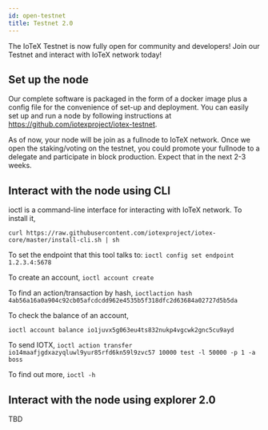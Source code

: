 ```yaml
---
id: open-testnet
title: Testnet 2.0
---
```


The IoTeX Testnet is now fully open for community and developers! Join our Testnet and interact with IoTeX network today!

## Set up the node
Our complete software is packaged in the form of a docker image plus a config file for the convenience of set-up and deployment. You can easily set up and run a node by following instructions at https://github.com/iotexproject/iotex-testnet.

As of now, your node will be join as a fullnode to IoTeX network. Once we open the staking/voting on the testnet, you could promote your fullnode to a delegate and participate in block production. Expect that in the next 2-3 weeks.

## Interact with the node using CLI
ioctl is a command-line interface for interacting with IoTeX network. To install it,

```curl https://raw.githubusercontent.com/iotexproject/iotex-core/master/install-cli.sh | sh```

To set the endpoint that this tool talks to:
```ioctl config set endpoint 1.2.3.4:5678```

To create an account,
```ioctl account create```

To find an action/transaction by hash,
```ioctlaction hash 4ab56a16a0a904c92cb05afcdcdd962e4535b5f318dfc2d63684a02727d5b5da```

To check the balance of an account,

```ioctl account balance io1juvx5g063eu4ts832nukp4vgcwk2gnc5cu9ayd```

To send IOTX,
```ioctl action transfer io14maafjgdxazyqluwl9yur85rfd6kn59l9zvc57 10000 test -l 50000 -p 1 -a boss```

To find out more,
```ioctl -h```

## Interact with the node using explorer 2.0
TBD
